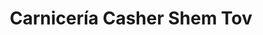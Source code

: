 ---
title: "Carnicería Casher Shem Tov"
url: /ciudad-autonoma-de-buenos-aires/carniceria-casher-shem-tov/
shop: Metzgerei
---
